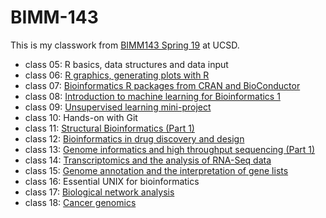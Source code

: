 # BIMM-143

This is my classwork from [BIMM143 Spring 19](https://bioboot.github.io/bimm143_S19/) at UCSD.

- class 05: R basics, data structures and data input
- class 06: [R graphics, generating plots with R](https://github.com/mjanossy24/bimm143/blob/master/class06/class6.md)
- class 07: [Bioinformatics R packages from CRAN and BioConductor](https://github.com/mjanossy24/bimm143/blob/master/class07/class07.md) 
- class 08: [Introduction to machine learning for Bioinformatics 1](https://github.com/mjanossy24/bimm143/blob/master/Class08/Class08.md) 
- class 09: [Unsupervised learning mini-project](https://github.com/mjanossy24/bimm143/blob/master/Class09%20Mini%20Project/Class9_Mini_Project.md)
- class 10: Hands-on with Git
- class 11: [Structural Bioinformatics (Part 1)](https://github.com/mjanossy24/bimm143/blob/master/Class11/Class11.md) 
- class 12: [Bioinformatics in drug discovery and design](https://github.com/mjanossy24/bimm143/blob/master/class12/class12.md) 
- class 13: [Genome informatics and high throughput sequencing (Part 1)](https://github.com/mjanossy24/bimm143/blob/master/Class13/Class13.md) 
- class 14: [Transcriptomics and the analysis of RNA-Seq data](https://github.com/mjanossy24/bimm143/blob/master/Class14/Class14.md) 
- class 15: [Genome annotation and the interpretation of gene lists](https://github.com/mjanossy24/bimm143/blob/master/Class15/class15.md) 
- class 16: Essential UNIX for bioinformatics
- class 17: [Biological network analysis](https://github.com/mjanossy24/bimm143/blob/master/Class%2017/Class_17.md) 
- class 18: [Cancer genomics](https://github.com/mjanossy24/bimm143/blob/master/Class%2018/Class_18.md)
